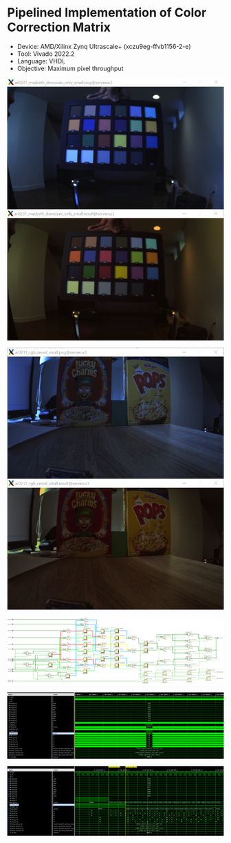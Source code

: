 # Pipelined Implementation of Color Correction Matrix
* Device: AMD/Xilinx Zynq Ultrascale+ (xczu9eg-ffvb1156-2-e)
* Tool: Vivado 2022.2
* Language: VHDL
* Objective: Maximum pixel throughput

![result1](images/result1.png) 

![result2](images/result2.png)

![schematic](images/schematic.png)

![sim1](images/sim1.png)

![sim2](images/sim2.png)